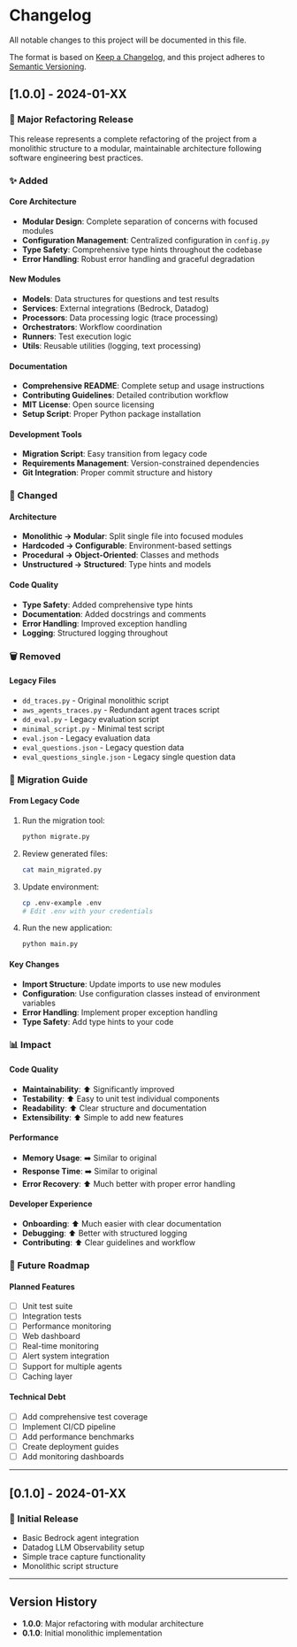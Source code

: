 # Changelog

All notable changes to this project will be documented in this file.

The format is based on [Keep a Changelog](https://keepachangelog.com/en/1.0.0/),
and this project adheres to [Semantic Versioning](https://semver.org/spec/v2.0.0.html).

## [1.0.0] - 2024-01-XX

### 🎉 Major Refactoring Release

This release represents a complete refactoring of the project from a monolithic structure to a modular, maintainable architecture following software engineering best practices.

### ✨ Added

#### Core Architecture
- **Modular Design**: Complete separation of concerns with focused modules
- **Configuration Management**: Centralized configuration in `config.py`
- **Type Safety**: Comprehensive type hints throughout the codebase
- **Error Handling**: Robust error handling and graceful degradation

#### New Modules
- **Models**: Data structures for questions and test results
- **Services**: External integrations (Bedrock, Datadog)
- **Processors**: Data processing logic (trace processing)
- **Orchestrators**: Workflow coordination
- **Runners**: Test execution logic
- **Utils**: Reusable utilities (logging, text processing)

#### Documentation
- **Comprehensive README**: Complete setup and usage instructions
- **Contributing Guidelines**: Detailed contribution workflow
- **MIT License**: Open source licensing
- **Setup Script**: Proper Python package installation

#### Development Tools
- **Migration Script**: Easy transition from legacy code
- **Requirements Management**: Version-constrained dependencies
- **Git Integration**: Proper commit structure and history

### 🔄 Changed

#### Architecture
- **Monolithic → Modular**: Split single file into focused modules
- **Hardcoded → Configurable**: Environment-based settings
- **Procedural → Object-Oriented**: Classes and methods
- **Unstructured → Structured**: Type hints and models

#### Code Quality
- **Type Safety**: Added comprehensive type hints
- **Documentation**: Added docstrings and comments
- **Error Handling**: Improved exception handling
- **Logging**: Structured logging throughout

### 🗑️ Removed

#### Legacy Files
- `dd_traces.py` - Original monolithic script
- `aws_agents_traces.py` - Redundant agent traces script
- `dd_eval.py` - Legacy evaluation script
- `minimal_script.py` - Minimal test script
- `eval.json` - Legacy evaluation data
- `eval_questions.json` - Legacy question data
- `eval_questions_single.json` - Legacy single question data

### 🚀 Migration Guide

#### From Legacy Code
1. Run the migration tool:
   ```bash
   python migrate.py
   ```

2. Review generated files:
   ```bash
   cat main_migrated.py
   ```

3. Update environment:
   ```bash
   cp .env-example .env
   # Edit .env with your credentials
   ```

4. Run the new application:
   ```bash
   python main.py
   ```

#### Key Changes
- **Import Structure**: Update imports to use new modules
- **Configuration**: Use configuration classes instead of environment variables
- **Error Handling**: Implement proper exception handling
- **Type Safety**: Add type hints to your code

### 📊 Impact

#### Code Quality
- **Maintainability**: ⬆️ Significantly improved
- **Testability**: ⬆️ Easy to unit test individual components
- **Readability**: ⬆️ Clear structure and documentation
- **Extensibility**: ⬆️ Simple to add new features

#### Performance
- **Memory Usage**: ➡️ Similar to original
- **Response Time**: ➡️ Similar to original
- **Error Recovery**: ⬆️ Much better with proper error handling

#### Developer Experience
- **Onboarding**: ⬆️ Much easier with clear documentation
- **Debugging**: ⬆️ Better with structured logging
- **Contributing**: ⬆️ Clear guidelines and workflow

### 🔮 Future Roadmap

#### Planned Features
- [ ] Unit test suite
- [ ] Integration tests
- [ ] Performance monitoring
- [ ] Web dashboard
- [ ] Real-time monitoring
- [ ] Alert system integration
- [ ] Support for multiple agents
- [ ] Caching layer

#### Technical Debt
- [ ] Add comprehensive test coverage
- [ ] Implement CI/CD pipeline
- [ ] Add performance benchmarks
- [ ] Create deployment guides
- [ ] Add monitoring dashboards

---

## [0.1.0] - 2024-01-XX

### 🎯 Initial Release

- Basic Bedrock agent integration
- Datadog LLM Observability setup
- Simple trace capture functionality
- Monolithic script structure

---

## Version History

- **1.0.0**: Major refactoring with modular architecture
- **0.1.0**: Initial monolithic implementation 